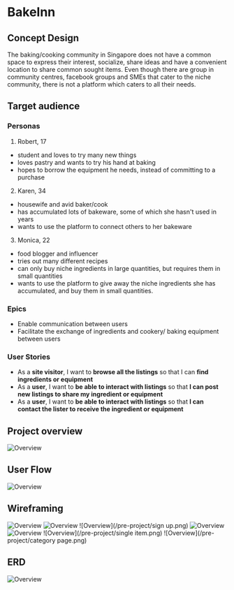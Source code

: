 # BakeInn

## Concept Design

The baking/cooking community in Singapore does not have a common space to express their interest, socialize, share ideas and have a convenient location to share common sought items. Even though there are group in community centres, facebook groups and SMEs that cater to the niche community, there is not a platform which caters to all their needs. 

## Target audience

### Personas
1. Robert, 17
  * student and loves to try many new things
  * loves pastry and wants to try his hand at baking
  * hopes to borrow the equipment he needs, instead of committing to a purchase

2. Karen, 34
  * housewife and avid baker/cook
  * has accumulated lots of bakeware, some of which she hasn't used in years
  * wants to use the platform to connect others to her bakeware

3. Monica, 22
  * food blogger and influencer
  * tries out many different recipes
  * can only buy niche ingredients in large quantities, but requires them in small quantities
  * wants to use the platform to give away the niche ingredients she has accumulated, and buy them in small quantities.

### Epics
* Enable communication between users
* Facilitate the exchange of ingredients and cookery/ baking equipment between users

### User Stories
* As a **site visitor**, I want to **browse all the listings** so that I can **find ingredients or equipment**
* As a **user**, I want to **be able to interact with listings** so that **I can post new listings to share my ingredient or equipment**
* As a **user**, I want to **be able to interact with listings** so that **I can contact the lister to receive the ingredient or equipment**


## Project overview
![Overview](/pre-project/BakerInn_Idea_Board.png)

## User Flow
![Overview](/pre-project/User_Flow.png)

## Wireframing
![Overview](/pre-project/homepage.png)
![Overview](/pre-project/login.png)
![Overview](/pre-project/sign up.png)
![Overview](/pre-project/dashboard.png)
![Overview](/pre-project/category.png)
![Overview](/pre-project/single item.png)
![Overview](/pre-project/category page.png)

## ERD
![Overview](/pre-project/erd_db.png)
